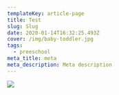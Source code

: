 ```yaml
---
templateKey: article-page
title: Test
slug: Slug
date: 2020-01-14T16:32:25.493Z
cover: /img/baby-toddler.jpg
tags:
  - preeschool
meta_title: meta
meta_description: Meta description
---
```

![](/img/hexaswing.jpg)

